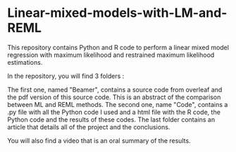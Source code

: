 # Linear-mixed-models-with-LM-and-REML

This repository contains Python and R code to perform a linear mixed model regression with maximum likelihood and restrained maximum likelihood estimations.

In the repository, you will find 3 folders :

The first one, named "Beamer", contains a source code from overleaf and the pdf version of this source code. This is an abstract of the comparison between ML and REML methods.
The second one, name "Code", contains a .py file with all the Python code I used and a html file with the R code, the Python code and the results of these codes.
The last folder contains an article that details all of the project and the conclusions.

You will also find a video that is an oral summary of the results.

